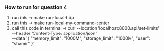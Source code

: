 ### How to run  for question 4 
1. run this -> make run-local-http 
2. run this -> make run-local-my-command-center
3. call this code in terminal ->  curl --location 'localhost:8000/api/set-limits' \
--header 'Content-Type: application/json' \
--data '{
    "memory_limit":  "1000M",
    "storage_limit": "1000M",
    "user": "shamir"
}'